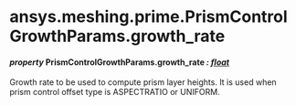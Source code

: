 <a id="ansys-meshing-prime-prismcontrolgrowthparams-growth-rate"></a>

# ansys.meshing.prime.PrismControlGrowthParams.growth_rate

<a id="ansys.meshing.prime.PrismControlGrowthParams.growth_rate"></a>

#### *property* PrismControlGrowthParams.growth_rate *: [float](https://docs.python.org/3.11/library/functions.html#float)*

Growth rate to be used to compute prism layer heights. It is used when prism control offset type is ASPECTRATIO or UNIFORM.

<!-- !! processed by numpydoc !! -->
